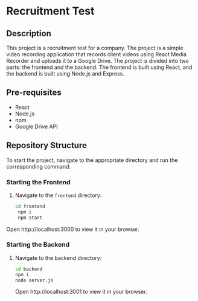 # Recruitment Test

## Description

This project is a recruitment test for a company. The project is a simple video recording application that records client videos using React Media Recorder and uploads it to a Google Drive. The project is divided into two parts: the frontend and the backend. The frontend is built using React, and the backend is built using Node.js and Express.

## Pre-requisites

- React
- Node.js
- npm
- Google Drive API

## Repository Structure

To start the project, navigate to the appropriate directory and run the corresponding command:

### Starting the Frontend

1. Navigate to the `frontend` directory:
   ```bash
   cd frontend
    npm i
    npm start
   ```

Open http://localhost:3000 to view it in your browser.

### Starting the Backend

1. Navigate to the backend directory:
   ```bash
   cd backend
   npm i
   node server.js
   ```
   Open http://localhost:3001 to view it in your browser.
